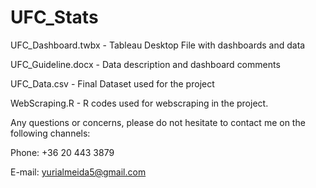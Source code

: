 # UFC_Stats


UFC_Dashboard.twbx - Tableau Desktop File with dashboards and data

UFC_Guideline.docx - Data description and dashboard comments

UFC_Data.csv - Final Dataset used for the project

WebScraping.R - R codes used for webscraping in the project.


Any questions or concerns, please do not hesitate to contact me on the following channels: 

Phone: +36 20 443 3879   

E-mail: yurialmeida5@gmail.com 
